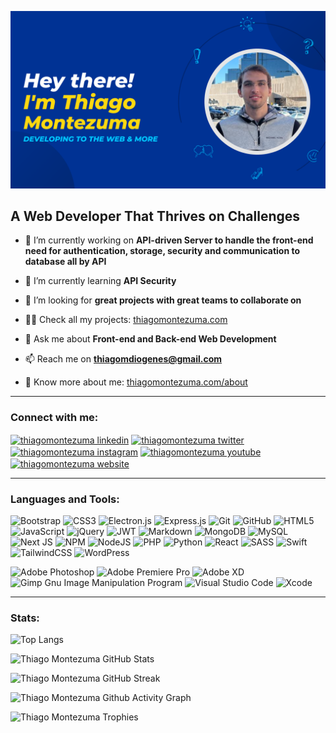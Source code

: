[![Thiago Montezuma GitHub Banner](./assets/thiago-montezuma-banner.png)](https://thiagomontezuma.com/)
## A Web Developer That Thrives on Challenges

- 🔭 I’m currently working on **API-driven Server to handle the front-end need for authentication, storage, security and communication to database all by API**

- 📖 I’m currently learning **API Security**

- 🤝 I’m looking for **great projects with great teams to collaborate on**

- 👨‍💻 Check all my projects: [thiagomontezuma.com]([thiagomontezuma.com](https://thiagomontezuma.com/))

- 💬 Ask me about **Front-end and Back-end Web Development**

- 📫 Reach me on **thiagomdiogenes@gmail.com**

- 📄 Know more about me: [thiagomontezuma.com/about]([thiagomontezuma.com](https://thiagomontezuma.com)/about)

---

### Connect with me:
[<img align="center" src="https://www.svgrepo.com/show/452051/linkedin.svg" alt="thiagomontezuma linkedin" height="40" width="40" />](https://linkedin.com/in/thiagomontezuma)
[<img align="center" src="https://cdn.iconscout.com/icon/free/png-512/free-twitter-9420781-7651211.png?f=webp&w=512" alt="thiagomontezuma twitter" height="40" width="40" />](https://twitter.com/thiagomontezum_)
[<img align="center" src="https://www.svgrepo.com/show/303154/instagram-2016-logo.svg" alt="thiagomontezuma instagram" height="40" width="40" />](https://instagram.com/thiagomontezuma_)
[<img align="center" src="https://www.svgrepo.com/show/448261/youtube.svg" alt="thiagomontezuma youtube" height="40" width="40" />](https://youtube.com/@thiagomontezuma7639)
[<img align="center" src="https://img.icons8.com/fluency/512/internet.png" alt="thiagomontezuma website" height="40" width="40" />](https://thiagomontezuma.com/)

---

### Languages and Tools:
![Bootstrap](https://img.shields.io/badge/bootstrap-%238511FA.svg?style=for-the-badge&logo=bootstrap&logoColor=white)
![CSS3](https://img.shields.io/badge/css3-%231572B6.svg?style=for-the-badge&logo=css3&logoColor=white)
![Electron.js](https://img.shields.io/badge/Electron-191970?style=for-the-badge&logo=Electron&logoColor=white)
![Express.js](https://img.shields.io/badge/express.js-%23404d59.svg?style=for-the-badge&logo=express&logoColor=%2361DAFB)
![Git](https://img.shields.io/badge/git-%23F05033.svg?style=for-the-badge&logo=git&logoColor=white)
![GitHub](https://img.shields.io/badge/github-%23121011.svg?style=for-the-badge&logo=github&logoColor=white)
![HTML5](https://img.shields.io/badge/html5-%23E34F26.svg?style=for-the-badge&logo=html5&logoColor=white)
![JavaScript](https://img.shields.io/badge/javascript-%23323330.svg?style=for-the-badge&logo=javascript&logoColor=%23F7DF1E)
![jQuery](https://img.shields.io/badge/jquery-%230769AD.svg?style=for-the-badge&logo=jquery&logoColor=white)
![JWT](https://img.shields.io/badge/JWT-black?style=for-the-badge&logo=JSON%20web%20tokens)
![Markdown](https://img.shields.io/badge/markdown-%23000000.svg?style=for-the-badge&logo=markdown&logoColor=white)
![MongoDB](https://img.shields.io/badge/MongoDB-%234ea94b.svg?style=for-the-badge&logo=mongodb&logoColor=white)
![MySQL](https://img.shields.io/badge/mysql-4479A1.svg?style=for-the-badge&logo=mysql&logoColor=white)
![Next JS](https://img.shields.io/badge/Next-black?style=for-the-badge&logo=next.js&logoColor=white)
![NPM](https://img.shields.io/badge/NPM-%23CB3837.svg?style=for-the-badge&logo=npm&logoColor=white)
![NodeJS](https://img.shields.io/badge/node.js-6DA55F?style=for-the-badge&logo=node.js&logoColor=white)
![PHP](https://img.shields.io/badge/php-%23777BB4.svg?style=for-the-badge&logo=php&logoColor=white)
![Python](https://img.shields.io/badge/python-3670A0?style=for-the-badge&logo=python&logoColor=ffdd54)
![React](https://img.shields.io/badge/react-%2320232a.svg?style=for-the-badge&logo=react&logoColor=%2361DAFB)
![SASS](https://img.shields.io/badge/SASS-hotpink.svg?style=for-the-badge&logo=SASS&logoColor=white)
![Swift](https://img.shields.io/badge/swift-F54A2A?style=for-the-badge&logo=swift&logoColor=white)
![TailwindCSS](https://img.shields.io/badge/tailwindcss-%2338B2AC.svg?style=for-the-badge&logo=tailwind-css&logoColor=white)
![WordPress](https://img.shields.io/badge/WordPress-%23117AC9.svg?style=for-the-badge&logo=WordPress&logoColor=white)

![Adobe Photoshop](https://img.shields.io/badge/adobe%20photoshop-%2331A8FF.svg?style=for-the-badge&logo=adobe%20photoshop&logoColor=white)
![Adobe Premiere Pro](https://img.shields.io/badge/Adobe%20Premiere%20Pro-9999FF.svg?style=for-the-badge&logo=Adobe%20Premiere%20Pro&logoColor=white)
![Adobe XD](https://img.shields.io/badge/Adobe%20XD-470137?style=for-the-badge&logo=Adobe%20XD&logoColor=#FF61F6)
![Gimp Gnu Image Manipulation Program](https://img.shields.io/badge/Gimp-657D8B?style=for-the-badge&logo=gimp&logoColor=FFFFFF)
![Visual Studio Code](https://img.shields.io/badge/Visual%20Studio%20Code-0078d7.svg?style=for-the-badge&logo=visual-studio-code&logoColor=white)
![Xcode](https://img.shields.io/badge/Xcode-007ACC?style=for-the-badge&logo=Xcode&logoColor=white)

---

### Stats:

![Top Langs](https://github-readme-stats.vercel.app/api/top-langs/?username=thiagomontezuma&theme=city_lights)

![Thiago Montezuma GitHub Stats](https://github-readme-stats.vercel.app/api?username=thiagomontezuma&show_icons=true&theme=city_lights)

![Thiago Montezuma GitHub Streak](https://github-readme-streak-stats.herokuapp.com/?user=thiagomontezuma&theme=city-lights)

![Thiago Montezuma Github Activity Graph](https://github-readme-activity-graph.vercel.app/graph?username=thiagomontezuma&theme=rogue)

![Thiago Montezuma Trophies](https://github-profile-trophy.vercel.app/?username=thiagomontezuma&theme=onedark)
